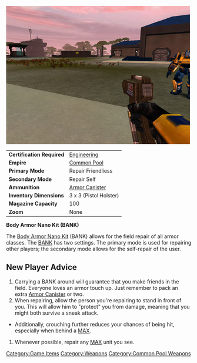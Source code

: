![](images/PSScreenShot0256.jpg "PSScreenShot0256.jpg")

|                            |                                     |
| -------------------------- | ----------------------------------- |
| **Certification Required** | [Engineering](../certifications/Engineering.md)       |
| **Empire**                 | [Common Pool](../terminology/Common_Pool.md)       |
| **Primary Mode**           | Repair Friendliess                  |
| **Secondary Mode**         | Repair Self                         |
| **Ammunition**             | [Armor Canister](../items/Armor_Canister.md) |
| **Inventory Dimensions**   | 3 x 3 (Pistol Holster)              |
| **Magazine Capacity**      | 100                                 |
| **Zoom**                   | None                                |

**Body Armor Nano Kit (BANK)**

The [Body Armor Nano Kit](Body_Armor_Nano_Kit.md) (BANK) allows
for the field repair of all armor classes. The
[BANK](Body_Armor_Nano_Kit.md) has two settings. The primary
mode is used for repairing other players; the secondary mode allows for
the self-repair of the user.

## New Player Advice

1. Carrying a BANK around will guarantee that you make friends in the
    field. Everyone loves an armor touch up. Just remember to pack an
    extra [Armor Canister](../items/Armor_Canister.md) or two.
2. When repairing, allow the person you're repairing to stand in front
    of you. This will allow him to "protect" you from damage, meaning
    that you might both survive a sneak attack.

- Additionally, crouching further reduces your chances of being hit,
  especially when behind a
  [MAX](../items/Mechanized_Assault_Exo-Suit.md).

1. Whenever possible, repair any
    [MAX](../items/Mechanized_Assault_Exo-Suit.md) unit you see.

[Category:Game Items](../Category:Game_Items.md)
[Category:Weapons](../Category:Weapons.md) [Category:Common Pool
Weapons](../Category:Common_Pool_Weapons.md)
